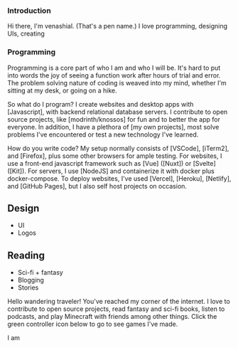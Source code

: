 ### Introduction
Hi there, I'm venashial. (That's a pen name.) I love programming, designing UIs, creating 

### Programming
Programming is a core part of who I am and who I will be. It's hard to put into words the joy of seeing a function work after hours of trial and error. The problem solving nature of coding is weaved into my mind, whether I'm sitting at my desk, or going on a hike. 

So what do I program? I create websites and desktop apps with [Javascript], with backend relational database servers. I contribute to open source projects, like [modrinth/knossos] for fun and to better the app for everyone. In addition, I have a plethora of [my own projects], most solve problems I've encountered or test a new technology I've learned.

How do you write code? My setup normally consists of [VSCode], [iTerm2], and [Firefox], plus some other browsers for ample testing. For websites, I use a front-end javascript framework such as [Vue] ([Nuxt]) or [Svelte] ([Kit]). For servers, I use [NodeJS] and containerize it with docker plus docker-compose. To deploy websites, I've used [Vercel], [Heroku], [Netlify], and [GitHub Pages], but I also self host projects on occasion. 


## Design
- UI
- Logos

## Reading
- Sci-fi + fantasy
- Blogging
- Stories


Hello wandering traveler! You've reached my corner of the internet. I love to contribute to open source projects, read fantasy and sci-fi books, listen to podcasts, and play Minecraft with friends among other things. Click the green controller icon below to go to see games I've made.

I am 